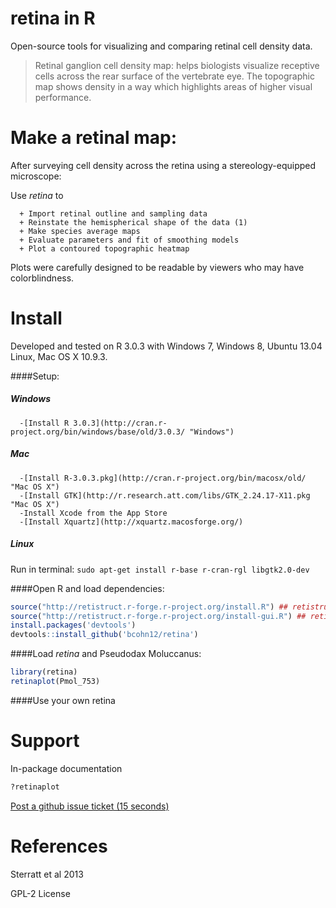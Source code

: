 retina in R
======

Open-source tools for visualizing and comparing retinal cell density data.


> Retinal ganglion cell density map: helps biologists visualize receptive cells across the rear surface of the vertebrate eye. The topographic map shows density in a way which highlights areas of higher visual performance.

Make a retinal map:
======
After surveying cell density across the retina using a stereology-equipped microscope:

Use _retina_ to

      + Import retinal outline and sampling data
      + Reinstate the hemispherical shape of the data (1)
      + Make species average maps
      + Evaluate parameters and fit of smoothing models
      + Plot a contoured topographic heatmap

Plots were carefully designed to be readable by viewers who may have colorblindness.


Install
=====

Developed and tested on R 3.0.3 with Windows 7, Windows 8, Ubuntu 13.04 Linux, Mac OS X 10.9.3.

####Setup:
##### Windows
      -[Install R 3.0.3](http://cran.r-project.org/bin/windows/base/old/3.0.3/ "Windows")
##### Mac
      -[Install R-3.0.3.pkg](http://cran.r-project.org/bin/macosx/old/ "Mac OS X")
      -[Install GTK](http://r.research.att.com/libs/GTK_2.24.17-X11.pkg "Mac OS X")
      -Install Xcode from the App Store
      -[Install Xquartz](http://xquartz.macosforge.org/)
##### Linux
Run in terminal: `sudo apt-get install r-base r-cran-rgl libgtk2.0-dev`

####Open R and load dependencies:
```R
source("http://retistruct.r-forge.r-project.org/install.R") ## retistruct
source("http://retistruct.r-forge.r-project.org/install-gui.R") ## retistruct interface
install.packages('devtools') 
devtools::install_github('bcohn12/retina')
```
####Load _retina_ and  Pseudodax Moluccanus:
```R
library(retina)
retinaplot(Pmol_753)
```
####Use your own retina


Support
=====
In-package documentation
```R
?retinaplot
```
[Post a github issue ticket (15 seconds)](https://github.com/bcohn12/retina/issues/new "Post an issue ticket")

References
=====
Sterratt et al 2013

GPL-2 License



